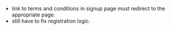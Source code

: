 - link to terms and conditions in signup page must redirect to the appropriate page.
- still have to fix registration logic.